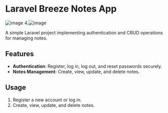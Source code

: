 # Laravel Breeze Notes App

![image](https://github.com/EssamKonafa/notes-app-laravel/assets/128749610/03137780-ba6f-408d-9e0c-01cc817d48fe)
4.![image](https://github.com/EssamKonafa/notes-app-laravel/assets/128749610/9fbf92ba-f9f4-49ce-986b-e572e2f4ba00)

A simple Laravel project implementing authentication and CRUD operations for managing notes.

## Features

- **Authentication**: Register, log in, log out, and reset passwords securely.
- **Notes Management**: Create, view, update, and delete notes.

## Usage

1. Register a new account or log in.
2. Create, view, update, and delete notes.

   
